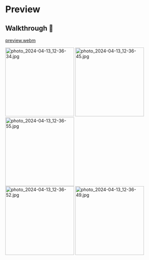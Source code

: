 # Preview 

## Walkthrough 📱


[preview.webm](https://github.com/user-attachments/assets/7c972aa5-4849-49e0-b830-cfe615732099)

<div>
    <img width="216" alt="photo_2024-04-13_12-36-34.jpg" src="https://github.com/TarifXO/InformaScopeApp/blob/master/assets/photo_2024-04-13_12-36-34.jpg">
    <img width="216" alt="photo_2024-04-13_12-36-45.jpg" src="https://github.com/TarifXO/InformaScopeApp/blob/master/assets/photo_2024-04-13_12-36-45.jpg">
    <img width="216" alt="photo_2024-04-13_12-36-55.jpg" src="https://github.com/TarifXO/InformaScopeApp/blob/master/assets/photo_2024-04-13_12-36-55.jpg">
</div>

<div>
    <img width="216" alt="photo_2024-04-13_12-36-52.jpg" src="https://github.com/TarifXO/InformaScopeApp/blob/master/assets/photo_2024-04-13_12-36-52.jpg">
    <img width="216" alt="photo_2024-04-13_12-36-49.jpg" src="https://github.com/TarifXO/InformaScopeApp/blob/master/assets/photo_2024-04-13_12-36-49.jpg">
</div>
